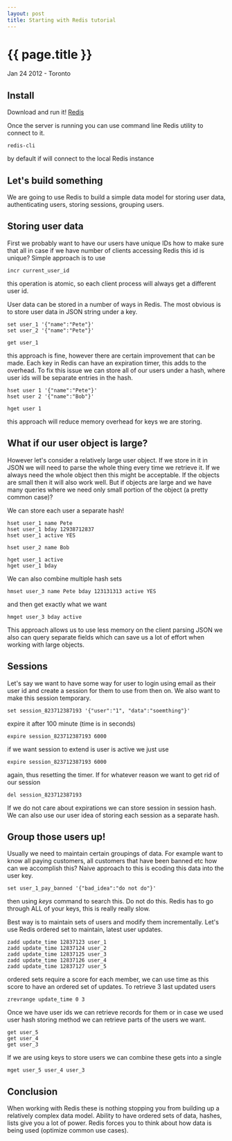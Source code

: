 ```yaml
---
layout: post
title: Starting with Redis tutorial
---
```


{{ page.title }}
================

<p class="meta">Jan 24 2012 - Toronto</p>

Install
-------

Download and run it! [Redis](http://redis.io/download)

Once the server is running you can use command line Redis utility to connect to it. 

    redis-cli

by default if will connect to the local Redis instance

Let's build something
---------------------

We are going to use Redis to build a simple data model for storing user data, authenticating users, storing sessions, grouping users. 

Storing user data
-----------------

First we probably want to have our users have unique IDs how to make sure that all in case if we have number of clients accessing Redis this id is unique? Simple approach is to use

    incr current_user_id

this operation is atomic, so each client process will always get a different user id.

User data can be stored in a number of ways in Redis. The most obvious is to store user data in JSON string under a key.

    set user_1 '{"name":"Pete"}'
    set user_2 '{"name":"Pete"}'

    get user_1

this approach is fine, however there are certain improvement that can be made. Each key in Redis can have an expiration timer, this adds to the overhead. To fix this issue we can store all of our users under a hash, where user ids will be separate entries in the hash.

    hset user 1 '{"name":"Pete"}'
    hset user 2 '{"name":"Bob"}'

    hget user 1

this approach will reduce memory overhead for keys we are storing.

What if our user object is large?
---------------------------------

However let's consider a relatively large user object. If we store in it in JSON we will need to parse the whole thing every time we retrieve it. If we always need the whole object then this might be acceptable. If the objects are small then it will also work well. But if objects are large and we have many queries where we need only small portion of the object (a pretty common case)?

We can store each user a separate hash!

    hset user_1 name Pete
    hset user_1 bday 12938712837
    hset user_1 active YES

    hset user_2 name Bob

    hget user_1 active
    hget user_1 bday

We can also combine multiple hash sets

    hmset user_3 name Pete bday 123131313 active YES

and then get exactly what we want

    hmget user_3 bday active

This approach allows us to use less memory on the client parsing JSON we also can query separate fields which can save us a lot of effort when working with large objects.

Sessions
--------

Let's say we want to have some way for user to login using email as their user id and create a session for them to use from then on. We also want to make this session temporary.

    set session_823712387193 '{"user":"1", "data":"soemthing"}'
    
expire it after 100 minute (time is in seconds)

    expire session_823712387193 6000

if we want session to extend is user is active we just use
    
    expire session_823712387193 6000

again, thus resetting the timer. If for whatever reason we want to get rid of our session

    del session_823712387193

If we do not care about expirations we can store session in session hash. We can also use our user idea of storing each session as a separate hash.

Group those users up!
---------------------

Usually we need to maintain certain groupings of data. For example want to know all paying customers, all customers that have been banned etc how can we accomplish this? Naive approach to this is ecoding this data into the user key.

    set user_1_pay_banned '{"bad_idea":"do not do"}'

then using *keys* command to search this. Do not do this. Redis has to go through ALL of your keys, this is really really slow.

Best way is to maintain sets of users and modify them incrementally. Let's use Redis ordered set to maintain, latest user updates.

    
    zadd update_time 12837123 user_1
    zadd update_time 12837124 user_2
    zadd update_time 12837125 user_3
    zadd update_time 12837126 user_4
    zadd update_time 12837127 user_5

ordered sets require a score for each member, we can use time as this score to have an ordered set of updates. To retrieve 3 last updated users

    zrevrange update_time 0 3

Once we have user ids we can retrieve records for them or in case we used user hash storing method we can retrieve parts of the users we want.

    get user_5
    get user_4
    get user_3

If we are using keys to store users we can combine these gets into a single

    mget user_5 user_4 user_3

Conclusion
----------

When working with Redis these is nothing stopping you from building up a relatively complex data model. Ability to have ordered sets of data, hashes, lists give you a lot of power. Redis forces you to think about how data is being used (optimize common use cases).
